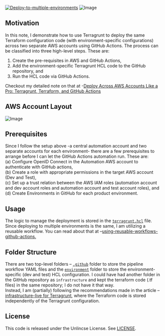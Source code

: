[![Deploy-to-multiple-environments](https://github.com/kunduso/add-aws-elb-ec2-private-subnet-terraform-live/actions/workflows/terragrunt.yml/badge.svg)](https://github.com/kunduso/add-aws-elb-ec2-private-subnet-terraform-live/actions/workflows/terragrunt.yml)
![Image](https://skdevops.files.wordpress.com/2023/08/80-image-0.png)
## Motivation
In this note, I demonstrate how to use Terragrunt to deploy the same Terraform configuration code (with environment-specific configurations) across two separate AWS accounts using GitHub Actions. The process can be classified into three high-level steps. These are:
1. Create the pre-requisites in AWS and GitHub Actions,
2. Add the environment-specific Terragrunt HCL code to the GitHub repository, and
3. Run the HCL code via GitHub Actions.

Checkout my detailed note on that at -[Deploy Across AWS Accounts Like a Pro: Terragrunt, Terraform, and GitHub Actions](https://skundunotes.com/2023/08/17/deploy-across-aws-accounts-like-a-pro-terragrunt-terraform-and-github-actions/)

## AWS Account Layout
![Image](https://skdevops.files.wordpress.com/2023/08/80-image-2.png)
## Prerequisites
Since I follow the setup above  -a central automation account and two separate accounts for each environment- there are a few prerequisites to arrange before I can let the GitHub Actions automation run. These are:
<br />(a) Configure OpenID Connect in the Automation AWS account to authenticate with GitHub actions,
<br />(b) Create a role with appropriate permissions in the target AWS account (Dev and Test),
<br />(c) Set up a trust relation between the AWS IAM roles (automation account and dev account roles and automation account and test account roles), and
<br />(d) Create Environments in GitHub for each product environment.
## Usage
The logic to manage the deployment is stored in the [`terragrunt.hcl`](./.github/workflows/terragrunt.yml) file. Since deploying to multiple environments is the same, I am utilizing a reusable workflow. You can read about that at  –[using-reusable-workflows-github-actions.](https://github.blog/2022-02-10-using-reusable-workflows-github-actions/)
## Folder Structure
There are two top-level folders – [`.github`](./.github/workflows/) folder to store the pipeline workflow YAML files and the [`environment`](./environment/) folder to store the environment-specific (dev and test) HCL configuration. I could have had another folder in the GitHub repository as `infrastructure` and kept the terraform code (.tf files) in the same repository; I do not have it that way. <br />Instead, I am (partially) following the recommendations made in the article  –[infrastructure-live for Terragrunt](https://github.com/gruntwork-io/terragrunt-infrastructure-live-example), where the Terraform code is stored independently of the Terragrunt configuration.
## License
This code is released under the Unlincse License. See [LICENSE](LICENSE).